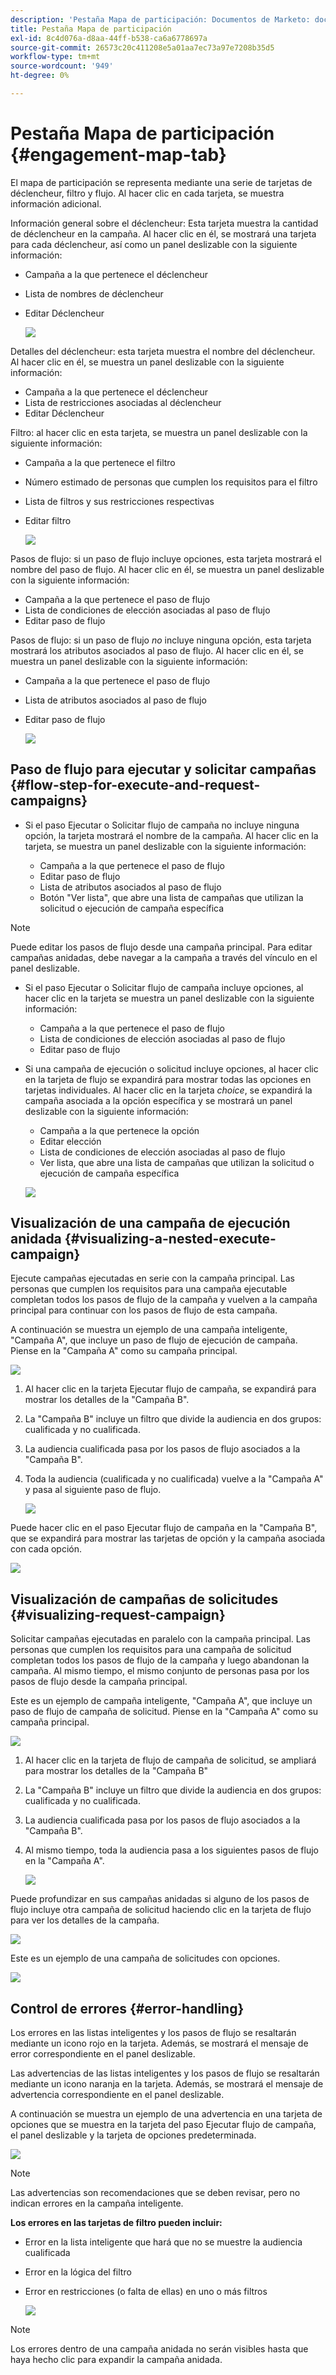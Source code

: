 ```yaml
---
description: 'Pestaña Mapa de participación: Documentos de Marketo: documentación del producto'
title: Pestaña Mapa de participación
exl-id: 8c4d076a-d8aa-44ff-b538-ca6a6778697a
source-git-commit: 26573c20c411208e5a01aa7ec73a97e7208b35d5
workflow-type: tm+mt
source-wordcount: '949'
ht-degree: 0%

---
```


# Pestaña Mapa de participación {#engagement-map-tab}

El mapa de participación se representa mediante una serie de tarjetas de déclencheur, filtro y flujo. Al hacer clic en cada tarjeta, se muestra información adicional.

Información general sobre el déclencheur: Esta tarjeta muestra la cantidad de déclencheur en la campaña. Al hacer clic en él, se mostrará una tarjeta para cada déclencheur, así como un panel deslizable con la siguiente información:

* Campaña a la que pertenece el déclencheur
* Lista de nombres de déclencheur
* Editar Déclencheur

  ![](assets/engagement-map-tab-1.png)

Detalles del déclencheur: esta tarjeta muestra el nombre del déclencheur. Al hacer clic en él, se muestra un panel deslizable con la siguiente información:

* Campaña a la que pertenece el déclencheur
* Lista de restricciones asociadas al déclencheur
* Editar Déclencheur

Filtro: al hacer clic en esta tarjeta, se muestra un panel deslizable con la siguiente información:

* Campaña a la que pertenece el filtro
* Número estimado de personas que cumplen los requisitos para el filtro
* Lista de filtros y sus restricciones respectivas
* Editar filtro

  ![](assets/engagement-map-tab-3.png)

Pasos de flujo: si un paso de flujo incluye opciones, esta tarjeta mostrará el nombre del paso de flujo. Al hacer clic en él, se muestra un panel deslizable con la siguiente información:

* Campaña a la que pertenece el paso de flujo
* Lista de condiciones de elección asociadas al paso de flujo
* Editar paso de flujo

Pasos de flujo: si un paso de flujo _no_ incluye ninguna opción, esta tarjeta mostrará los atributos asociados al paso de flujo. Al hacer clic en él, se muestra un panel deslizable con la siguiente información:

* Campaña a la que pertenece el paso de flujo
* Lista de atributos asociados al paso de flujo
* Editar paso de flujo

  ![](assets/engagement-map-tab-5.png)

## Paso de flujo para ejecutar y solicitar campañas {#flow-step-for-execute-and-request-campaigns}

* Si el paso Ejecutar o Solicitar flujo de campaña no incluye ninguna opción, la tarjeta mostrará el nombre de la campaña. Al hacer clic en la tarjeta, se muestra un panel deslizable con la siguiente información:

   * Campaña a la que pertenece el paso de flujo
   * Editar paso de flujo
   * Lista de atributos asociados al paso de flujo
   * Botón &quot;Ver lista&quot;, que abre una lista de campañas que utilizan la solicitud o ejecución de campaña específica

>[!NOTE]
>
>Puede editar los pasos de flujo desde una campaña principal. Para editar campañas anidadas, debe navegar a la campaña a través del vínculo en el panel deslizable.

* Si el paso Ejecutar o Solicitar flujo de campaña incluye opciones, al hacer clic en la tarjeta se muestra un panel deslizable con la siguiente información:

   * Campaña a la que pertenece el paso de flujo
   * Lista de condiciones de elección asociadas al paso de flujo
   * Editar paso de flujo

* Si una campaña de ejecución o solicitud incluye opciones, al hacer clic en la tarjeta de flujo se expandirá para mostrar todas las opciones en tarjetas individuales. Al hacer clic en la tarjeta _choice_, se expandirá la campaña asociada a la opción específica y se mostrará un panel deslizable con la siguiente información:

   * Campaña a la que pertenece la opción
   * Editar elección
   * Lista de condiciones de elección asociadas al paso de flujo
   * Ver lista, que abre una lista de campañas que utilizan la solicitud o ejecución de campaña específica

  ![](assets/engagement-map-tab-10.png)

## Visualización de una campaña de ejecución anidada {#visualizing-a-nested-execute-campaign}

Ejecute campañas ejecutadas en serie con la campaña principal. Las personas que cumplen los requisitos para una campaña ejecutable completan todos los pasos de flujo de la campaña y vuelven a la campaña principal para continuar con los pasos de flujo de esta campaña.

A continuación se muestra un ejemplo de una campaña inteligente, &quot;Campaña A&quot;, que incluye un paso de flujo de ejecución de campaña. Piense en la &quot;Campaña A&quot; como su campaña principal.

![](assets/engagement-map-tab-11.png)

1. Al hacer clic en la tarjeta Ejecutar flujo de campaña, se expandirá para mostrar los detalles de la &quot;Campaña B&quot;.
1. La &quot;Campaña B&quot; incluye un filtro que divide la audiencia en dos grupos: cualificada y no cualificada.
1. La audiencia cualificada pasa por los pasos de flujo asociados a la &quot;Campaña B&quot;.
1. Toda la audiencia (cualificada y no cualificada) vuelve a la &quot;Campaña A&quot; y pasa al siguiente paso de flujo.

   ![](assets/engagement-map-tab-12.png)

Puede hacer clic en el paso Ejecutar flujo de campaña en la &quot;Campaña B&quot;, que se expandirá para mostrar las tarjetas de opción y la campaña asociada con cada opción.

![](assets/engagement-map-tab-13.png)

## Visualización de campañas de solicitudes {#visualizing-request-campaign}

Solicitar campañas ejecutadas en paralelo con la campaña principal. Las personas que cumplen los requisitos para una campaña de solicitud completan todos los pasos de flujo de la campaña y luego abandonan la campaña. Al mismo tiempo, el mismo conjunto de personas pasa por los pasos de flujo desde la campaña principal.

Este es un ejemplo de campaña inteligente, &quot;Campaña A&quot;, que incluye un paso de flujo de campaña de solicitud. Piense en la &quot;Campaña A&quot; como su campaña principal.

![](assets/engagement-map-tab-14.png)

1. Al hacer clic en la tarjeta de flujo de campaña de solicitud, se ampliará para mostrar los detalles de la &quot;Campaña B&quot;
1. La &quot;Campaña B&quot; incluye un filtro que divide la audiencia en dos grupos: cualificada y no cualificada.
1. La audiencia cualificada pasa por los pasos de flujo asociados a la &quot;Campaña B&quot;.
1. Al mismo tiempo, toda la audiencia pasa a los siguientes pasos de flujo en la &quot;Campaña A&quot;.

   ![](assets/engagement-map-tab-15.png)

Puede profundizar en sus campañas anidadas si alguno de los pasos de flujo incluye otra campaña de solicitud haciendo clic en la tarjeta de flujo para ver los detalles de la campaña.

![](assets/engagement-map-tab-16.png)

Este es un ejemplo de una campaña de solicitudes con opciones.

![](assets/engagement-map-tab-17.png)

## Control de errores {#error-handling}

Los errores en las listas inteligentes y los pasos de flujo se resaltarán mediante un icono rojo en la tarjeta. Además, se mostrará el mensaje de error correspondiente en el panel deslizable.

Las advertencias de las listas inteligentes y los pasos de flujo se resaltarán mediante un icono naranja en la tarjeta. Además, se mostrará el mensaje de advertencia correspondiente en el panel deslizable.

A continuación se muestra un ejemplo de una advertencia en una tarjeta de opciones que se muestra en la tarjeta del paso Ejecutar flujo de campaña, el panel deslizable y la tarjeta de opciones predeterminada.

![](assets/engagement-map-tab-18.png)

>[!NOTE]
>
>Las advertencias son recomendaciones que se deben revisar, pero no indican errores en la campaña inteligente.

**Los errores en las tarjetas de filtro pueden incluir:**

* Error en la lista inteligente que hará que no se muestre la audiencia cualificada

* Error en la lógica del filtro

* Error en restricciones (o falta de ellas) en uno o más filtros

  ![](assets/engagement-map-tab-20.png)

>[!NOTE]
>
>Los errores dentro de una campaña anidada no serán visibles hasta que haya hecho clic para expandir la campaña anidada.
